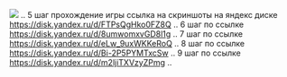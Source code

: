 <a href="https://codeclimate.com/github/keepitquiet1/java-project-lvl1/maintainability"><img src="https://api.codeclimate.com/v1/badges/d24a442044e82fc25560/maintainability" /></a>
..
5 шаг прохождение игры ссылка на скриншоты на яндекс диске 
https://disk.yandex.ru/d/FTPsQgHko0FZ8Q
..
6 шаг по ссылке 
https://disk.yandex.ru/d/8umwomxvGD8l1g
..
7 шаг по ссылке 
https://disk.yandex.ru/d/eLw_9uxWKKeRoQ
..
8 шаг по ссылке 
https://disk.yandex.ru/d/Bi-2P5PYMTxcSw
..
9 шаг по ссылке 
https://disk.yandex.ru/d/m2ljiTXVzyZPmg
..
